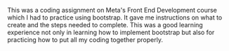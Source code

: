 This was a coding assignment on Meta's Front End Development course which I had to practice using bootstrap.
It gave me instructions on what to create and the steps needed to complete.
This was a good learning experience not only in learning how to implement bootstrap but also for practicing how to put all my coding together properly.
